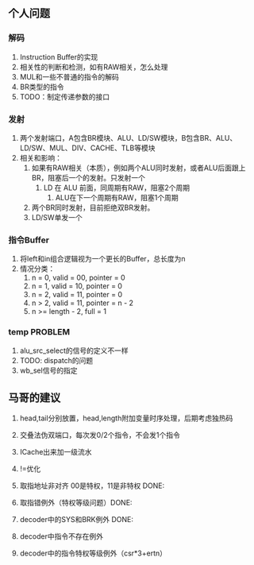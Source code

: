 ## 个人问题

### 解码
1. Instruction Buffer的实现
2. 相关性的判断和检测，如有RAW相关，怎么处理
3. MUL和一些不普通的指令的解码
4. BR类型的指令
5. TODO：制定传递参数的接口

### 发射
1. 两个发射端口，A包含BR模块、ALU、LD/SW模块，B包含BR、ALU、LD/SW、MUL、DIV、CACHE、TLB等模块
2. 相关和影响：
   1. 如果有RAW相关（本质），例如两个ALU同时发射，或者ALU后面跟上BR，阻塞后一个的发射。只发射一个
      1. LD 在 ALU 前面，同周期有RAW，阻塞2个周期
         1. ALU在下一个周期有RAW，阻塞1个周期
   2. 两个BR同时发射，目前拒绝双BR发射。
   3. LD/SW单发一个

### 指令Buffer
1. 将left和in组合逻辑视为一个更长的Buffer，总长度为n
2. 情况分类：
   1. n = 0, valid = 00, pointer = 0
   2. n = 1, valid = 10, pointer = 0
   3. n = 2, valid = 11, pointer = 0
   4. n > 2, valid = 11, pointer = n - 2
   5. n >= length - 2, full = 1






### temp PROBLEM
1. alu_src_select的信号的定义不一样
2. TODO: dispatch的问题
3. wb_sel信号的指定

## 马哥的建议
1. head,tail分别放置，head,length附加变量时序处理，后期考虑独热码
2. 交叠法伪双端口，每次发0/2个指令，不会发1个指令
3. ICache出来加一级流水
4. !=优化

1. 取指地址非对齐 00是特权，11是非特权 DONE:
2. 取指错例外（特权等级问题）DONE:
3. decoder中的SYS和BRK例外 DONE:
4. decoder中指令不存在例外
5. decoder中的指令特权等级例外（csr*3+ertn）